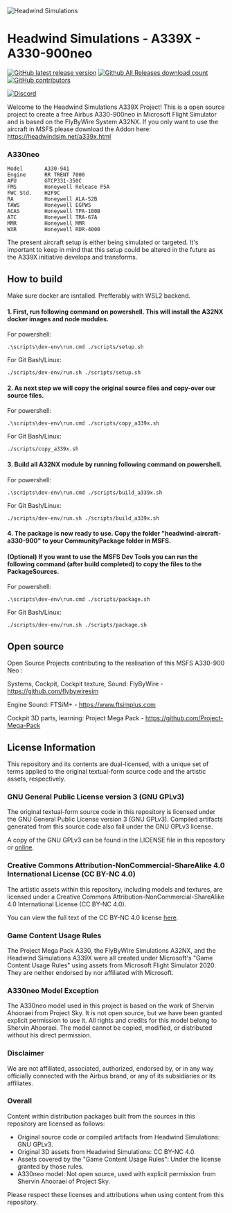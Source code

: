 ![Headwind Simulations](https://headwindsim.net/assets/images/headwind-logo-light.png)

# Headwind Simulations - A339X - A330-900neo

[![GitHub latest release version](https://img.shields.io/github/v/release/headwind-msfs/a330-900.svg?style=for-the-badge)](https://github.com/headwind-msfs/a330-900/releases/latest)
[![Github All Releases download count](https://img.shields.io/github/downloads/headwind-msfs/a330-900/total?style=for-the-badge&color=dd6b20)](https://github.com/headwind-msfs/a330-900/releases/latest)
[![GitHub contributors](https://img.shields.io/github/contributors/headwind-msfs/a330-900.svg?style=for-the-badge&color=dd6b20)](https://github.com/headwind-msfs/a330-900/graphs/contributors)

[![Discord](https://img.shields.io/discord/965000103150645258?label=Discord&style=for-the-badge&color=dd6b20)](https://discord.com/invite/headwindsim)

Welcome to the Headwind Simulations A339X Project! This is a open source project to create a free Airbus A330-900neo in Microsoft Flight Simulator and is based on the FlyByWire System A32NX. If you only want to use the aircraft in MSFS please download the Addon here: https://headwindsim.net/a339x.html

### A330neo

 ```
 Model       A330-941
 Engine      RR TRENT 7000
 APU         GTCP331-350C
 FMS         Honeywell Release P5A
 FWC Std.    H2F9C
 RA          Honeywell ALA-52B
 TAWS        Honeywell EGPWS
 ACAS        Honeywell TPA-100B
 ATC         Honeywell TRA-67A
 MMR         Honeywell MMR
 WXR         Honeywell RDR-4000
 ```
The present aircraft setup is either being simulated or targeted. It's important to keep in mind that this setup could be altered in the future as the A339X initiative develops and transforms.


## How to build
Make sure docker are isntalled. Prefferably with WSL2 backend.

#### 1. First, run following command on powershell. This will install the A32NX docker images and node modules.

For powershell:
```shell
.\scripts\dev-env\run.cmd ./scripts/setup.sh
```
For Git Bash/Linux:
```shell
./scripts/dev-env/run.sh ./scripts/setup.sh
```
#### 2. As next step we will copy the original source files and copy-over our source files.

For powershell:
```shell
.\scripts\dev-env\run.cmd ./scripts/copy_a339x.sh
```
For Git Bash/Linux:
```shell
./scripts/copy_a339x.sh
```

#### 3. Build all A32NX module by running following command on powershell.

For powershell:
```shell
.\scripts\dev-env\run.cmd ./scripts/build_a339x.sh
```
For Git Bash/Linux:
```shell
./scripts/dev-env/run.sh ./scripts/build_a339x.sh
```

#### 4. The package is now ready to use. Copy the folder "headwind-aircraft-a330-900" to your CommunityPackage folder in MSFS.

#### (Optional) If you want to use the MSFS Dev Tools you can run the following command (after build completed) to copy the files to the PackageSources.

For powershell:
```shell
.\scripts\dev-env\run.cmd ./scripts/package.sh
```
For Git Bash/Linux:
```shell
./scripts/dev-env/run.sh ./scripts/package.sh
```


## Open source
Open Source Projects contributing to the realisation of this MSFS A330-900 Neo :

Systems, Cockpit, Cockpit texture, Sound: FlyByWire - https://github.com/flybywiresim

Engine Sound: FTSiM+ - https://www.ftsimplus.com

Cockpit 3D parts, learning: Project Mega Pack - https://github.com/Project-Mega-Pack


## License Information

This repository and its contents are dual-licensed, with a unique set of terms applied to the original textual-form source code and the artistic assets, respectively.

### GNU General Public License version 3 (GNU GPLv3)

The original textual-form source code in this repository is licensed under the GNU General Public License version 3 (GNU GPLv3). Compiled artifacts generated from this source code also fall under the GNU GPLv3 license.

A copy of the GNU GPLv3 can be found in the LICENSE file in this repository or [online](https://www.gnu.org/licenses/gpl-3.0.html).

### Creative Commons Attribution-NonCommercial-ShareAlike 4.0 International License (CC BY-NC 4.0)

The artistic assets within this repository, including models and textures, are licensed under a Creative Commons Attribution-NonCommercial-ShareAlike 4.0 International License (CC BY-NC 4.0).

You can view the full text of the CC BY-NC 4.0 license [here](https://creativecommons.org/licenses/by-nc-sa/4.0/).

### Game Content Usage Rules

The Project Mega Pack A330, the FlyByWire Simulations A32NX, and the Headwind Simulations A339X were all created under Microsoft's "Game Content Usage Rules" using assets from Microsoft Flight Simulator 2020. They are neither endorsed by nor affiliated with Microsoft.

### A330neo Model Exception

The A330neo model used in this project is based on the work of Shervin Ahooraei from Project Sky. It is not open source, but we have been granted explicit permission to use it. All rights and credits for this model belong to Shervin Ahooraei. The model cannot be copied, modified, or distributed without his direct permission.

### Disclaimer

We are not affiliated, associated, authorized, endorsed by, or in any way officially connected with the Airbus brand, or any of its subsidiaries or its affiliates.

### Overall

Content within distribution packages built from the sources in this repository are licensed as follows:

- Original source code or compiled artifacts from Headwind Simulations: GNU GPLv3.
- Original 3D assets from Headwind Simulations: CC BY-NC 4.0.
- Assets covered by the "Game Content Usage Rules": Under the license granted by those rules.
- A330neo model: Not open source, used with explicit permission from Shervin Ahooraei of Project Sky.

Please respect these licenses and attributions when using content from this repository.
